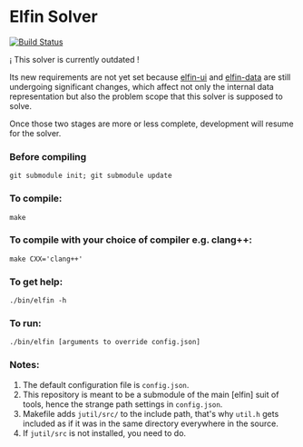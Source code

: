 # Elfin Solver
[![Build Status](https://travis-ci.com/joy13975/elfin-solver.svg?branch=master)](https://travis-ci.com/joy13975/elfin-solver)

¡ This solver is currently outdated !

Its new requirements are not yet set because [elfin-ui](https://github.com/joy13975/elfin-ui) and [elfin-data](https://github.com/joy13975/elfin-data) are still undergoing significant changes, which affect not only the internal data representation but also the problem scope that this solver is supposed to solve.

Once those two stages are more or less complete, development will resume for the solver.

### Before compiling
```git submodule init; git submodule update```

### To compile:
```make```

### To compile with your choice of compiler e.g. clang++:
```make CXX='clang++'```

### To get help:
```./bin/elfin -h```

### To run:
```./bin/elfin [arguments to override config.json]```

### Notes:
1. The default configuration file is ```config.json```.
2. This repository is meant to be a submodule of the main [elfin] suit of tools, hence the strange path settings in ```config.json```.
3. Makefile adds ```jutil/src/``` to the include path, that's why ```util.h``` gets included as if it was in 
the same directory everywhere in the source.
4. If ```jutil/src``` is not installed, you need to do.
